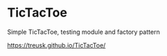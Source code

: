 # TicTacToe

Simple TicTacToe, testing module and factory pattern

https://treusk.github.io/TicTacToe/
